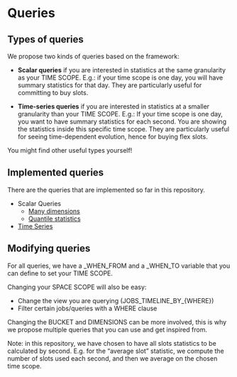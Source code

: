 # Queries

## Types of queries

We propose two kinds of queries based on the framework:

- **Scalar queries** if you are interested in statistics at the same granularity as your TIME SCOPE. E.g.: if your time scope is one day, you will have summary statistics for that day. They are particularly useful for committing to buy slots.

- **Time-series queries** if you are interested in statistics at a smaller granularity than your TIME SCOPE. E.g.: If your time scope is one day, you want to have summary statistics for each second. You are showing the statistics inside this specific time scope. They are particularly useful for seeing time-dependent evolution, hence for buying flex slots.

You might find other useful types yourself!


## Implemented queries

There are the queries that are implemented so far in this repository.

- Scalar Queries
    - [Many dimensions](scalar/many_dimensions)
    - [Quantile statistics](scalar/quantile_statistics)
- [Time Series](time-series/consumption_timeline/)


## Modifying queries

For all queries, we have a _WHEN_FROM and a _WHEN_TO variable that you can define to set your TIME SCOPE.


Changing your SPACE SCOPE will also be easy: 
- Change the view you are querying (JOBS_TIMELINE_BY_{WHERE})
- Filter certain jobs/queries with a WHERE clause

Changing the BUCKET and DIMENSIONS can be more involved, this is why we propose multiple queries that you can use and get inspired from.

Note: in this repository, we have chosen to have all slots statistics to be calculated by second. E.g. for the “average slot” statistic, we compute the number of slots used each second, and then we average on the chosen time scope.  